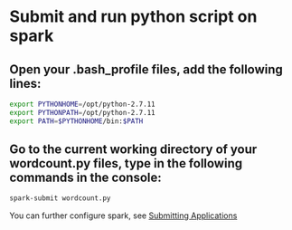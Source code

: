 # Submit and run python script on spark

## Open your .bash_profile files, add the following lines:

```bash
export PYTHONHOME=/opt/python-2.7.11
export PYTHONPATH=/opt/python-2.7.11
export PATH=$PYTHONHOME/bin:$PATH
```

## Go to the current working directory of your wordcount.py files, type in the following commands in the console:

```bash
spark-submit wordcount.py
```
You can further configure spark, see [Submitting Applications](http://spark.apache.org/docs/latest/submitting-applications.html)
